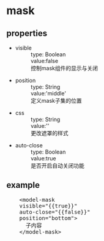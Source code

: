 <h1>mask</h1>
<section>
  <h2>properties</h2>
  <ul>
    <li>
      <dl>
        <dt>visible</dt>
        <dd>type: Boolean</dd>
        <dd>value:false</dd>
        <dd>控制mask组件的显示与关闭</dd>
      </dl>
    </li>
    <li>
      <dl>
        <dt>position</dt>
        <dd>type: String</dd>
        <dd>value:'middle'</dd>
        <dd>定义mask子集的位置</dd>
      </dl>
    </li>
    <li>
      <dl>
        <dt>css</dt>
        <dd>type: String</dd>
        <dd>value:''</dd>
        <dd>更改遮罩的样式</dd>
      </dl>
    </li>
    <li>
      <dl>
        <dt>auto-close</dt>
        <dd>type: Boolean</dd>
        <dd>value:true</dd>
        <dd>是否开启自动关闭功能</dd>
      </dl>
    </li>
  </ul>
</section>
<section>
  <h2>example</h2>
  <pre>
    &lt;model-mask 
    visible="{{true}}" 
    auto-close="{{false}}" 
    position="bottom"&gt;
      子内容
    &lt;/model-mask&gt;
  </pre>
</section>